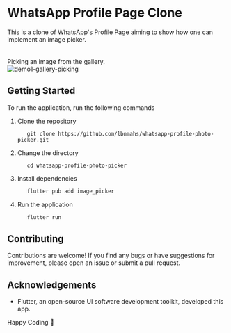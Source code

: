 # WhatsApp Profile Page Clone

This is a clone of WhatsApp's Profile Page aiming to show how one can implement an image picker.<br>
<br>
<br>
Picking an image from the gallery.<br>
![demo1-gallery-picking](https://github.com/lbnmahs/whatsapp-profile-photo-picker/blob/main/demo.gif)

## Getting Started

To run the application, run the following commands

1. Clone the repository
    ```git
       git clone https://github.com/lbnmahs/whatsapp-profile-photo-picker.git
    ```

2. Change the directory
    ```git
       cd whatsapp-profile-photo-picker
    ```

3. Install dependencies
    ```dart
       flutter pub add image_picker
    ```

4. Run the application
    ```dart
       flutter run
    ```
## Contributing

Contributions are welcome! If you find any bugs or have suggestions for improvement, please open an issue or submit a pull request.


## Acknowledgements

* Flutter, an open-source UI software development toolkit, developed this app.

Happy Coding 🚀
